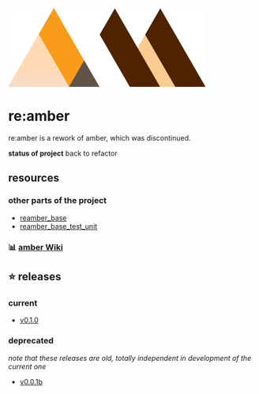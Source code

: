 ![banner](rsc/banner_trnsp_400w.png)

# re:amber
re:amber is a rework of amber, which was discontinued.

**status of project**
back to refactor

## resources
### other parts of the project
 - [reamber_base](https://github.com/Eve-ning/reamber_base)
 - [reamber_base_test_unit](https://github.com/Eve-ning/reamber_base_test)

### :bar_chart: [amber Wiki](https://github.com/Eve-ning/amber/wiki)

## :star: releases

### current

  - [v0.1.0](https://github.com/Eve-ning/reamber/releases/tag/v0.1.0-alpha)

### deprecated
*note that these releases are old, totally independent in development of the current one*

  - [v0.0.1b](https://github.com/Eve-ning/amber/releases/tag/v0.0.1-beta)

